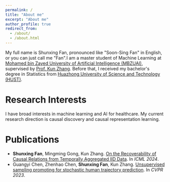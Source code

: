 ```yaml
---
permalink: /
title: "About me"
excerpt: "About me"
author_profile: true
redirect_from: 
  - /about/
  - /about.html
---
```


My full name is Shunxing Fan, pronounced like "Soon-Sing Fan" in English, or you can just call me "Fan".I am a master student of Machine Learning at [Mohamed bin Zayed University of Artificial Intelligence (MBZUAI)](https://mbzuai.ac.ae/), supervised by [Prof. Kun Zhang](https://www.andrew.cmu.edu/user/kunz1/). Before that, I received my bachelor's degree in Statistics from [Huazhong University of Science and Technology (HUST)](https://english.hust.edu.cn/).

Research Interests
======
I have broad interests in machine learning and AI for healthcare. My current research direction is causal discovery and causal representation learning. 

Publications
======
* **Shunxing Fan**, Mingming Gong, Kun Zhang. [On the Recoverability of Causal Relations from Temporally Aggregated IID Data](https://arxiv.org/pdf/2406.02191). In *ICML 2024*.
* Guangyi Chen, Zhenhao Chen, **Shunxing Fan**, Kun Zhang. [Unsupervised sampling promoting for stochastic human trajectory prediction](https://openaccess.thecvf.com/content/CVPR2023/papers/Chen_Unsupervised_Sampling_Promoting_for_Stochastic_Human_Trajectory_Prediction_CVPR_2023_paper.pdf). In *CVPR 2023*.

